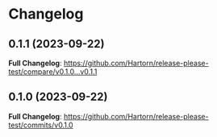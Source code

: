 # Changelog

## 0.1.1 (2023-09-22)

**Full Changelog**: https://github.com/Hartorn/release-please-test/compare/v0.1.0...v0.1.1

## 0.1.0 (2023-09-22)

**Full Changelog**: https://github.com/Hartorn/release-please-test/commits/v0.1.0
